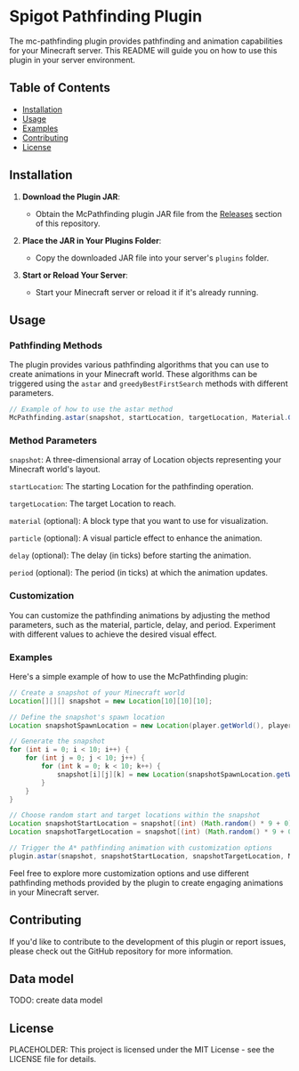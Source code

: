 # Spigot Pathfinding Plugin

The mc-pathfinding plugin provides pathfinding and animation capabilities for your Minecraft server. This README will guide you on how to use this plugin in your server environment.


## Table of Contents

- [Installation](#installation)
- [Usage](#usage)
- [Examples](#examples)
- [Contributing](#contributing)
- [License](#license)


## Installation

1. **Download the Plugin JAR**:
    - Obtain the McPathfinding plugin JAR file from the [Releases](https://github.com/yourusername/McPathfinding/releases) section of this repository.

2. **Place the JAR in Your Plugins Folder**:
    - Copy the downloaded JAR file into your server's `plugins` folder.

3. **Start or Reload Your Server**:
    - Start your Minecraft server or reload it if it's already running.


## Usage

### Pathfinding Methods

The plugin provides various pathfinding algorithms that you can use to create animations in your Minecraft world. These algorithms can be triggered using the `astar` and `greedyBestFirstSearch` methods with different parameters.

```java
// Example of how to use the astar method
McPathfinding.astar(snapshot, startLocation, targetLocation, Material.GOLD_BLOCK, Particle.ELECTRIC_SPARK, 0, 10);
```


### Method Parameters

`snapshot`: A three-dimensional array of Location objects representing your Minecraft world's layout.

`startLocation`: The starting Location for the pathfinding operation.

`targetLocation`: The target Location to reach.

`material` (optional): A block type that you want to use for visualization.

`particle` (optional): A visual particle effect to enhance the animation.

`delay` (optional): The delay (in ticks) before starting the animation.

`period` (optional): The period (in ticks) at which the animation updates.


### Customization

You can customize the pathfinding animations by adjusting the method parameters, such as the material, particle, delay, and period. Experiment with different values to achieve the desired visual effect.


### Examples

Here's a simple example of how to use the McPathfinding plugin:

```java
// Create a snapshot of your Minecraft world
Location[][][] snapshot = new Location[10][10][10];

// Define the snapshot's spawn location
Location snapshotSpawnLocation = new Location(player.getWorld(), player.getLocation().getX() + 3, player.getLocation().getY(), player.getLocation().getZ() + 3);

// Generate the snapshot
for (int i = 0; i < 10; i++) {
    for (int j = 0; j < 10; j++) {
        for (int k = 0; k < 10; k++) {
            snapshot[i][j][k] = new Location(snapshotSpawnLocation.getWorld(), snapshotSpawnLocation.getX() + i, snapshotSpawnLocation.getY() + j, snapshotSpawnLocation.getZ() + k);
        }
    }
}

// Choose random start and target locations within the snapshot
Location snapshotStartLocation = snapshot[(int) (Math.random() * 9 + 0)][(int) (Math.random() * 9 + 0)][(int) (Math.random() * 9 + 0)];
Location snapshotTargetLocation = snapshot[(int) (Math.random() * 9 + 0)][(int) (Math.random() * 9 + 0)][(int) (Math.random() * 9 + 0)];

// Trigger the A* pathfinding animation with customization options
plugin.astar(snapshot, snapshotStartLocation, snapshotTargetLocation, Material.GOLD_BLOCK, Particle.ELECTRIC_SPARK, 0, 10);
```

Feel free to explore more customization options and use different pathfinding methods provided by the plugin to create engaging animations in your Minecraft server.


## Contributing

If you'd like to contribute to the development of this plugin or report issues, please check out the GitHub repository for more information.


## Data model

TODO: create data model


## License

PLACEHOLDER: This project is licensed under the MIT License - see the LICENSE file for details.